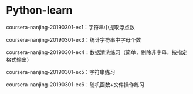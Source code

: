 # Python-learn

coursera-nanjing-20190301-ex1：字符串中提取浮点数

coursera-nanjing-20190301-ex3：统计字符串中字母个数

coursera-nanjing-20190301-ex4：数据清洗练习（简单，剔除非字母，按指定格式输出）

coursera-nanjing-20190301-ex5：字符串练习

coursera-nanjing-20190301-ex6：随机函数+文件操作练习
